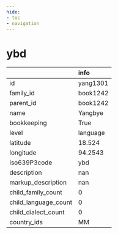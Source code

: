 ```yaml
---
hide:
- toc
- navigation
---
```

# ybd
|                      | info     |
|:---------------------|:---------|
| id                   | yang1301 |
| family_id            | book1242 |
| parent_id            | book1242 |
| name                 | Yangbye  |
| bookkeeping          | True     |
| level                | language |
| latitude             | 18.524   |
| longitude            | 94.2543  |
| iso639P3code         | ybd      |
| description          | nan      |
| markup_description   | nan      |
| child_family_count   | 0        |
| child_language_count | 0        |
| child_dialect_count  | 0        |
| country_ids          | MM       |
